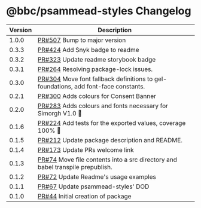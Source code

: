 # @bbc/psammead-styles Changelog

| Version | Description |
|--------|-------------|
| 1.0.0  | [PR#507](https://github.com/bbc/psammead/pull/507) Bump to major version |
| 0.3.3  | [PR#424](https://github.com/bbc/psammead/pull/424) Add Snyk badge to readme |
| 0.3.2  | [PR#323](https://github.com/BBC/psammead/pull/323) Update readme storybook badge |
| 0.3.1  | [PR#264](https://github.com/BBC/psammead/pull/319) Resolving package-lock issues. |
| 0.3.0  | [PR#304](https://github.com/BBC-News/psammead/pull/304) Move font fallback definitions to gel-foundations, add font-face constants. |
| 0.2.1  | [PR#300](https://github.com/BBC-News/psammead/pull/300) Adds colours for Consent Banner |
| 0.2.0  | [PR#283](https://github.com/BBC-News/psammead/pull/283) Adds colours and fonts necessary for Simorgh V1.0 :art: |
| 0.1.6  | [PR#224](https://github.com/BBC-News/psammead/pull/224) Add tests for the exported values, coverage 100% :tada: |
| 0.1.5  | [PR#212](https://github.com/BBC-News/psammead/pull/212) Update package description and README. |
| 0.1.4  | [PR#173](https://github.com/BBC-News/psammead/pull/173) Update PRs welcome link |
| 0.1.3  | [PR#74](https://github.com/BBC-News/psammead/pull/74) Move file contents into a src directory and babel transpile prepublish. |
| 0.1.2  | [PR#72](https://github.com/BBC-News/psammead/pull/72) Update Readme's usage examples |
| 0.1.1  | [PR#67](https://github.com/BBC-News/psammead/pull/67) Update psammead-styles' DOD |
| 0.1.0  | [PR#44](https://github.com/BBC-News/psammead/pull/44) Initial creation of package |
